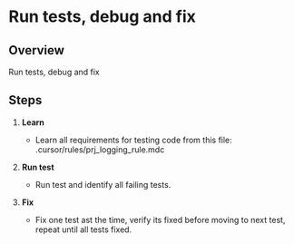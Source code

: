 # Run tests, debug and fix

## Overview

Run tests, debug and fix 

## Steps


1. **Learn**
   - Learn all requirements for testing code from this file: .cursor/rules/prj_logging_rule.mdc

2. **Run test**
   - Run test and identify all failing tests.

3. **Fix**
   - Fix one test ast the time, verify its fixed before moving to next test, repeat until all tests fixed.
